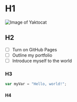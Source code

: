 # H1
![Image of Yaktocat](https://octodex.github.com/images/yaktocat.png)
## H2
- [ ] Turn on GitHub Pages
- [ ] Outline my portfolio
- [ ] Introduce myself to the world
### H3
``` javascript
var myVar = "Hello, world!";
```
#### H4
